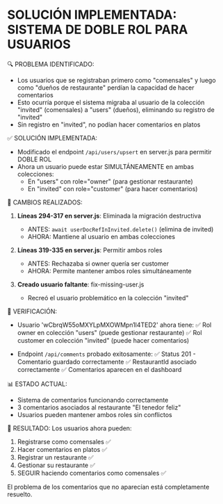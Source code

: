 SOLUCIÓN IMPLEMENTADA: SISTEMA DE DOBLE ROL PARA USUARIOS
======================================================

🔍 PROBLEMA IDENTIFICADO:
- Los usuarios que se registraban primero como "comensales" y luego como "dueños de restaurante" perdían la capacidad de hacer comentarios
- Esto ocurría porque el sistema migraba al usuario de la colección "invited" (comensales) a "users" (dueños), eliminando su registro de "invited"
- Sin registro en "invited", no podían hacer comentarios en platos

✅ SOLUCIÓN IMPLEMENTADA:
- Modificado el endpoint `/api/users/upsert` en server.js para permitir DOBLE ROL
- Ahora un usuario puede estar SIMULTÁNEAMENTE en ambas colecciones:
  * En "users" con role="owner" (para gestionar restaurante)
  * En "invited" con role="customer" (para hacer comentarios)

🔧 CAMBIOS REALIZADOS:

1. **Líneas 294-317 en server.js**: Eliminada la migración destructiva
   - ANTES: `await userDocRefInInvited.delete()` (elimina de invited)
   - AHORA: Mantiene al usuario en ambas colecciones

2. **Líneas 319-335 en server.js**: Permitir ambos roles
   - ANTES: Rechazaba si owner quería ser customer
   - AHORA: Permite mantener ambos roles simultáneamente

3. **Creado usuario faltante**: fix-missing-user.js
   - Recreó el usuario problemático en la colección "invited"

🧪 VERIFICACIÓN:
- Usuario 'wCbrqW55oMXYLpMXOWMpn1l4TED2' ahora tiene:
  ✅ Rol owner en colección "users" (puede gestionar restaurante)
  ✅ Rol customer en colección "invited" (puede hacer comentarios)

- Endpoint `/api/comments` probado exitosamente:
  ✅ Status 201 - Comentario guardado correctamente
  ✅ RestaurantId asociado correctamente
  ✅ Comentarios aparecen en el dashboard

📊 ESTADO ACTUAL:
- Sistema de comentarios funcionando correctamente
- 3 comentarios asociados al restaurante "El tenedor feliz"
- Usuarios pueden mantener ambos roles sin conflictos

🎯 RESULTADO:
Los usuarios ahora pueden:
1. Registrarse como comensales ✅
2. Hacer comentarios en platos ✅
3. Registrar un restaurante ✅
4. Gestionar su restaurante ✅
5. SEGUIR haciendo comentarios como comensales ✅

El problema de los comentarios que no aparecían está completamente resuelto.
